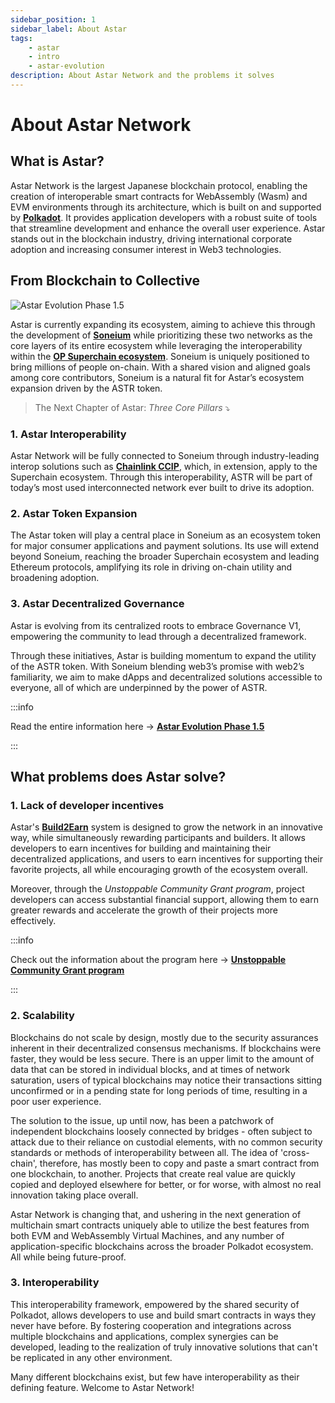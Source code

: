 ```yaml
---
sidebar_position: 1
sidebar_label: About Astar
tags:
    - astar
    - intro
    - astar-evolution
description: About Astar Network and the problems it solves
---
```


# About Astar Network

## What is Astar?

Astar Network is the largest Japanese blockchain protocol, enabling the creation of interoperable smart contracts for WebAssembly (Wasm) and EVM environments through its architecture, which is built on and supported by [**Polkadot**](https://polkadot.com/). It provides application developers with a robust suite of tools that streamline development and enhance the overall user experience. Astar stands out in the blockchain industry, driving international corporate adoption and increasing consumer interest in Web3 technologies.

## From Blockchain to Collective

![Astar Evolution Phase 1.5](/docs/learn/blockchain_to_collective.jpg)

Astar is currently expanding its ecosystem, aiming to achieve this through the development of [**Soneium**](/docs/learn/soneium/) while prioritizing these two networks as the core layers of its entire ecosystem while leveraging the interoperability within the [**OP Superchain ecosystem**](https://www.superchain.eco/). Soneium is uniquely positioned to bring millions of people on-chain. With a shared vision and aligned goals among core contributors, Soneium is a natural fit for Astar’s ecosystem expansion driven by the ASTR token.

> The Next Chapter of Astar: *Three Core Pillars* ⤵️

### 1. Astar Interoperability

Astar Network will be fully connected to Soneium through industry-leading interop solutions such as [**Chainlink CCIP**](https://chain.link/cross-chain), which, in extension, apply to the Superchain ecosystem. Through this interoperability, ASTR will be part of today’s most used interconnected network ever built to drive its adoption.

### 2. Astar Token Expansion

The Astar token will play a central place in Soneium as an ecosystem token for major consumer applications and payment solutions. Its use will extend beyond Soneium, reaching the broader Superchain ecosystem and leading Ethereum protocols, amplifying its role in driving on-chain utility and broadening adoption.

### 3. Astar Decentralized Governance

Astar is evolving from its centralized roots to embrace Governance V1, empowering the community to lead through a decentralized framework.

Through these initiatives, Astar is building momentum to expand the utility of the ASTR token. With Soneium blending web3’s promise with web2’s familiarity, we aim to make dApps and decentralized solutions accessible to everyone, all of which are underpinned by the power of ASTR.

:::info

Read the entire information here → [**Astar Evolution Phase 1.5**](https://astar.network/blog/astar-evolution-phase-1-5-from-blockchain-to-collective-66)

:::

## What problems does Astar solve?

### 1. Lack of developer incentives

Astar's [**Build2Earn**](https://docs.astar.network/docs/build/#build2earn) system is designed to grow the network in an innovative way, while simultaneously rewarding participants and builders. It allows developers to earn incentives for building and maintaining their decentralized applications, and users to earn incentives for supporting their favorite projects, all while encouraging growth of the ecosystem overall.

Moreover, through the *Unstoppable Community Grant program*, project developers can access substantial financial support, allowing them to earn greater rewards and accelerate the growth of their projects more effectively.

:::info

Check out the information about the program here → [**Unstoppable Community Grant program**](https://docs.astar.network/docs/use/governance/unstoppable-community-grant-program)

:::

### 2. Scalability

Blockchains do not scale by design, mostly due to the security assurances inherent in their decentralized consensus mechanisms. If blockchains were faster, they would be less secure. There is an upper limit to the amount of data that can be stored in individual blocks, and at times of network saturation, users of typical blockchains may notice their transactions sitting unconfirmed or in a pending state for long periods of time, resulting in a poor user experience. 

The solution to the issue, up until now, has been a patchwork of independent blockchains loosely connected by bridges - often subject to attack due to their reliance on custodial elements, with no common security standards or methods of interoperability between all. The idea of 'cross-chain', therefore, has mostly been to copy and paste a smart contract from one blockchain, to another. Projects that create real value are quickly copied and deployed elsewhere for better, or for worse, with almost no real innovation taking place overall.

Astar Network is changing that, and ushering in the next generation of multichain smart contracts uniquely able to utilize the best features from both EVM and WebAssembly Virtual Machines, and any number of application-specific blockchains across the broader Polkadot ecosystem. All while being future-proof.

### 3. Interoperability

This interoperability framework, empowered by the shared security of Polkadot, allows developers to use and build smart contracts in ways they never have before. By fostering cooperation and integrations across multiple blockchains and applications, complex synergies can be developed, leading to the realization of truly innovative solutions that can't be replicated in any other environment.

Many different blockchains exist, but few have interoperability as their defining feature. Welcome to Astar Network!
